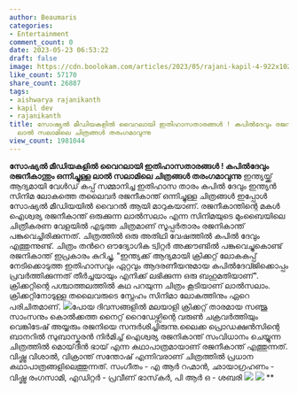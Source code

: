 ```yaml
---
author: Beaumaris
categories:
- Entertainment
comment_count: 0
date: 2023-05-23 06:53:22
draft: false
image: https://cdn.boolokam.com/articles/2023/05/rajani-kapil-4-922x1024.jpg
like_count: 57170
share_count: 26887
tags:
- aishwarya rajanikanth
- kapil dev
- rajanikanth
title: സോഷ്യൽ മീഡിയകളിൽ വൈറലായി ഇതിഹാസതാരങ്ങൾ ! കപിൽദേവും രജനീകാന്തും ഒന്നിച്ചുള്ള
  ലാൽ സലാമിലെ ചിത്രങ്ങൾ തരംഗമാവുന്നു
view_count: 1981044
---
```


**സോഷ്യൽ മീഡിയകളിൽ വൈറലായി ഇതിഹാസതാരങ്ങൾ ! കപിൽദേവും രജനീകാന്തും ഒന്നിച്ചുള്ള ലാൽ സലാമിലെ ചിത്രങ്ങൾ തരംഗമാവുന്നു** ഇന്ത്യയ്ക്ക് ആദ്യമായി വേൾഡ് കപ്പ് സമ്മാനിച്ച ഇതിഹാസ താരം കപിൽ ദേവും ഇന്ത്യൻ സിനിമ ലോകത്തെ തലൈവർ രജനീകാന്ത് ഒന്നിച്ചുള്ള ചിത്രങ്ങൾ ഇപ്പോൾ സോഷ്യൽ മീഡിയയിൽ വൈറൽ ആയി മാറുകയാണ്. രജനീകാന്തിന്റെ മകൾ ഐശ്വര്യ രജനീകാന്ത് ഒരുക്കുന്ന ലാൽസലാം എന്ന സിനിമയുടെ മുംബൈയിലെ ചിത്രീകരണ വേളയിൽ എടുത്ത ചിത്രമാണ് സൂപ്പർതാരം രജനികാന്ത് പങ്കുവെച്ചിരിക്കുന്നത്. ചിത്രത്തിൽ ഒരു അതിഥി വേഷത്തിൽ കപിൽ ദേവും എത്തുന്നുണ്ട്. ചിത്രം തൻറെ ഔദ്യോഗിക ട്വിറ്റർ അക്കൗണ്ടിൽ പങ്കുവെച്ചുകൊണ്ട് രജനികാന്ത് ഇപ്രകാരം കുറിച്ചു, [](https://cdn.boolokam.com/articles/2023/05/rajani-kapil-1.jpg) "ഇന്ത്യക്ക് ആദ്യമായി ക്രിക്കറ്റ് ലോകകപ്പ് നേടിക്കൊടുത്ത ഇതിഹാസവും ഏറ്റവും ആദരണീയനുമായ കപിൽദേവ്ജിക്കൊപ്പം പ്രവർത്തിക്കുന്നത് തീർച്ചയായും എനിക്ക് ലഭിക്കുന്ന ഒരു ബഹുമതിയാണ്". ക്രിക്കറ്റിന്റെ പശ്ചാത്തലത്തിൽ കഥ പറയുന്ന ചിത്രം കൂടിയാണ് ലാൽസലാം. ക്രിക്കറ്റിനോടുള്ള തലൈവരുടെ സ്നേഹം സിനിമാ ലോകത്തിനും ഏറെ പരിചിതമാണ്. [![](https://cdn.boolokam.com/articles/2023/05/rajani-kapil-4-922x1024.jpg)](https://cdn.boolokam.com/articles/2023/05/rajani-kapil-4.jpg)പോയ ദിവസങ്ങളിൽ മലയാളി ക്രിക്കറ്റ് താരമായ സഞ്ജു സാംസനും കൊൽക്കത്ത നൈറ്റ് റൈഡേഴ്സിന്റെ വരുൺ ചക്രവർത്തിയും വെങ്കിടേഷ് അയ്യരും രജനിയെ സന്ദർശിച്ചിരുന്നു.ലൈക്ക പ്രൊഡക്ഷൻസിന്റെ ബാനറിൽ സുബാസ്കരൻ നിർമിച്ച് ഐശ്വര്യ രജനികാന്ത് സംവിധാനം ചെയ്യുന്ന ചിത്രത്തിൽ മൊയ്‌ദീൻ ഭായ് എന്ന കഥാപാത്രമായാണ് രജനീകാന്ത് എത്തുന്നത്. വിഷ്ണു വിശാൽ, വിക്രാന്ത് സന്തോഷ് എന്നിവരാണ് ചിത്രത്തിൽ പ്രധാന കഥാപാത്രങ്ങളിലെത്തുന്നത്. സംഗീതം - എ ആർ റഹ്മാൻ, ഛായാഗ്രഹണം - വിഷ്ണു രംഗസാമി, എഡിറ്റർ - പ്രവീണ് ഭാസ്‌കർ, പി ആർ ഒ - ശബരി [![](https://cdn.boolokam.com/articles/2023/05/rajani-kapil-2.jpg)](https://cdn.boolokam.com/articles/2023/05/rajani-kapil-2.jpg) [![](https://cdn.boolokam.com/articles/2023/05/rajani-kapil-3.jpg)](https://cdn.boolokam.com/articles/2023/05/rajani-kapil-3.jpg) **